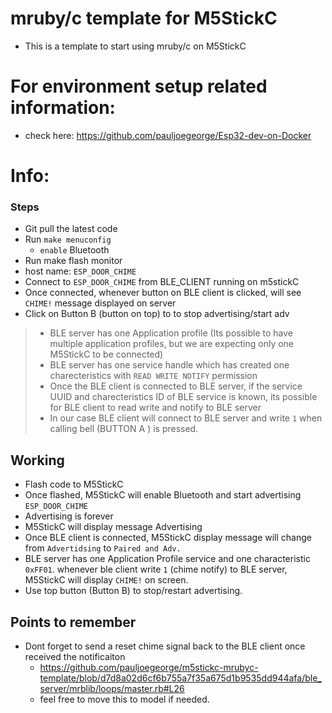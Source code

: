 # mruby/c template for M5StickC
 - This  is a template to start using mruby/c on M5StickC

# For environment setup related information:
  - check here: https://github.com/pauljoegeorge/Esp32-dev-on-Docker


# Info:
### Steps
  - Git pull the latest code
  - Run `make menuconfig`
    - `enable` Bluetooth
 - Run make flash monitor
 - host name: `ESP_DOOR_CHIME`
 - Connect to `ESP_DOOR_CHIME` from BLE_CLIENT running on m5stickC
 - Once connected, whenever button on BLE client is clicked, will see `CHIME!` message displayed on server
 - Click on Button B (button on top) to to stop advertising/start adv
 
> - BLE server has one Application profile (Its possible to have multiple application profiles, but we are expecting only one M5StickC to be connected) <br>
> - BLE server has one service handle which has created one charecteristics with `READ WRITE NOTIFY` permission <br>
> - Once the BLE client is connected to BLE server, if the service UUID and charecteristics ID of BLE service is known, its possible for BLE client to read write and notify to BLE server <br>
> - In our case BLE client will connect to BLE server and write `1` when calling bell (BUTTON A ) is pressed. <br>


## Working
- Flash code to M5StickC
- Once flashed, M5StickC will enable Bluetooth and start advertising `ESP_DOOR_CHIME`
- Advertising is forever
- M5StickC will display message Advertising
- Once BLE client is connected, M5StickC display message will change from `Advertidsing` to `Paired and Adv.`
- BLE server has one Application Profile service and one characteristic `0xFF01`. whenever ble client write `1` (chime notify) to BLE server,  M5StickC will display `CHIME!` on screen. 
- Use top button (Button B) to stop/restart advertising.




## Points to remember
- Dont forget to send a reset chime signal back to the BLE client once received the notificaiton
  - https://github.com/pauljoegeorge/m5stickc-mrubyc-template/blob/d7d8a02d6cf6b755a7f35a675d1b9535dd944afa/ble_server/mrblib/loops/master.rb#L26
  - feel free to move this to model if needed. 
  
